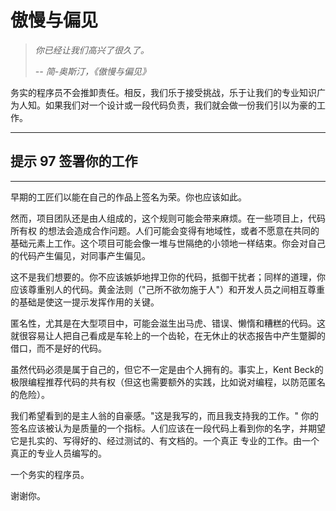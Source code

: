 # 傲慢与偏见
<!-- 2020.04.30 -->
> _你已经让我们高兴了很久了。_
>
> _-- 简-奥斯汀，《傲慢与偏见》_

务实的程序员不会推卸责任。相反，我们乐于接受挑战，乐于让我们的专业知识广为人知。如果我们对一个设计或一段代码负责，我们就会做一份我们引以为豪的工作。

---
## 提示 97 签署你的工作
---

早期的工匠们以能在自己的作品上签名为荣。你也应该如此。

然而，项目团队还是由人组成的，这个规则可能会带来麻烦。在一些项目上，代码所有权 的想法会造成合作问题。人们可能会变得有地域性，或者不愿意在共同的基础元素上工作。这个项目可能会像一堆与世隔绝的小领地一样结束。你会对自己的代码产生偏见，对同事产生偏见。

这不是我们想要的。你不应该嫉妒地捍卫你的代码，抵御干扰者；同样的道理，你应该尊重别人的代码。黄金法则（"己所不欲勿施于人"）和开发人员之间相互尊重的基础是使这一提示发挥作用的关键。

匿名性，尤其是在大型项目中，可能会滋生出马虎、错误、懒惰和糟糕的代码。这就很容易让人把自己看成是车轮上的一个齿轮，在无休止的状态报告中产生蹩脚的借口，而不是好的代码。

虽然代码必须是属于自己的，但它不一定是由个人拥有的。事实上，Kent Beck的极限编程推荐代码的共有权（但这也需要额外的实践，比如说对编程，以防范匿名的危险）。

我们希望看到的是主人翁的自豪感。"这是我写的，而且我支持我的工作。" 你的签名应该被认为是质量的一个指标。人们应该在一段代码上看到你的名字，并期望它是扎实的、写得好的、经过测试的、有文档的。一个真正
专业的工作。由一个真正的专业人员编写的。

一个务实的程序员。

谢谢你。
